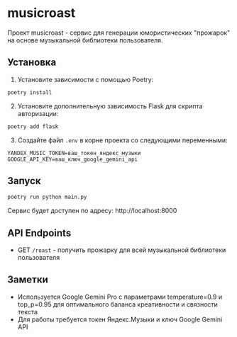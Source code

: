 # musicroast

Проект musicroast - сервис для генерации юмористических "прожарок" на основе музыкальной библиотеки пользователя.

## Установка

1. Установите зависимости с помощью Poetry:
```bash
poetry install
```

2. Установите дополнительную зависимость Flask для скрипта авторизации:
```bash
poetry add flask
```

3. Создайте файл `.env` в корне проекта со следующими переменными:
```
YANDEX_MUSIC_TOKEN=ваш_токен_яндекс_музыки
GOOGLE_API_KEY=ваш_ключ_google_gemini_api
```


## Запуск

```bash
poetry run python main.py
```

Сервис будет доступен по адресу: http://localhost:8000

## API Endpoints

- GET `/roast` - получить прожарку для всей музыкальной библиотеки пользователя

## Заметки

- Используется Google Gemini Pro с параметрами temperature=0.9 и top_p=0.95 для оптимального баланса креативности и связности текста
- Для работы требуется токен Яндекс.Музыки и ключ Google Gemini API